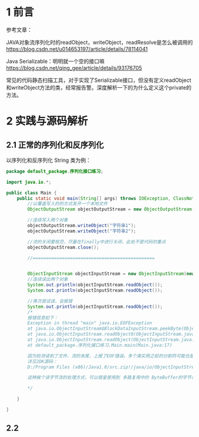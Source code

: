 # 1 前言
参考文章：

JAVA对象流序列化时的readObject，writeObject，readResolve是怎么被调用的   https://blog.csdn.net/u014653197/article/details/78114041

Java Serializable：明明就一个空的接口嘛   https://blog.csdn.net/qing_gee/article/details/93176705

常见的代码静态扫描工具，对于实现了Serializable接口，但没有定义readObject和writeObject方法的类，经常报告警。深度解析一下的为什么定义这个private的方法。

# 2 实践与源码解析

## 2.1 正常的序列化和反序列化
以序列化和反序列化 String 类为例：

```java
package default_package.序列化接口练习;

import java.io.*;

public class Main {
    public static void main(String[] args) throws IOException, ClassNotFoundException {
        //以覆盖写入的的方式发开一个本地文件
        ObjectOutputStream objectOutputStream = new ObjectOutputStream(new FileOutputStream("test0520.txt"));

        //连续写入两个对象
        objectOutputStream.writeObject("字符串1");
        objectOutputStream.writeObject("字符串2");

        //流的关闭要规范，尽量在finally中进行关闭，此处不是代码的重点
        objectOutputStream.close();

        //==============================================


        ObjectInputStream objectInputStream = new ObjectInputStream(new FileInputStream("test0520.txt"));
        //连续读出两个对象
        System.out.println(objectInputStream.readObject());
        System.out.println(objectInputStream.readObject());

        //再次尝试读，会报错
        System.out.println(objectInputStream.readObject());
        /*
        报错信息如下：
        Exception in thread "main" java.io.EOFException
        at java.io.ObjectInputStream$BlockDataInputStream.peekByte(ObjectInputStream.java:2950)
        at java.io.ObjectInputStream.readObject0(ObjectInputStream.java:1534)
        at java.io.ObjectInputStream.readObject(ObjectInputStream.java:427)
        at default_package.序列化接口练习.Main.main(Main.java:17)

        因为检测读到了文件、流的末尾，上报了EOF错误。多个类实例之前的分割符可能也是通过类似的读特定字节进行区分实现的，
        详见JDK源码：
        D:/Program Files (x86)/Java1.8/src.zip!/java/io/ObjectInputStream.java:1533   byte tc; 这个变量

        这种挨个读字节流的处理方式，可以借鉴使用到 多路复用中的 ByteBuffer的字节读取

        */

    }

}
```

## 2.2 
